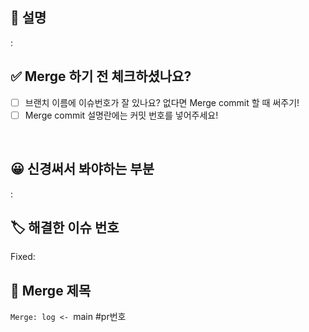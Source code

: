 ## 🎵 설명
: 
<br>

## ✅ Merge 하기 전 체크하셨나요?
- [ ] 브랜치 이름에 이슈번호가 잘 있나요? 없다면 Merge commit 할 때 써주기!
- [ ] Merge commit 설명란에는 커밋 번호를 넣어주세요!

<br>

## 😀 신경써서 봐야하는 부분
:
<br>

## 🏷 해결한 이슈 번호 
Fixed: 
<br>

## 📌 Merge 제목
`Merge: log <- `main #pr번호
